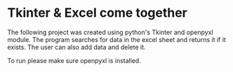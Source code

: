 # Tkinter & Excel come together
The following project was created using python's Tkinter and openpyxl module. The program searches for data in the excel sheet and returns it if it exists. The user can also add data and delete it.

To run please make sure openpyxl is installed.
